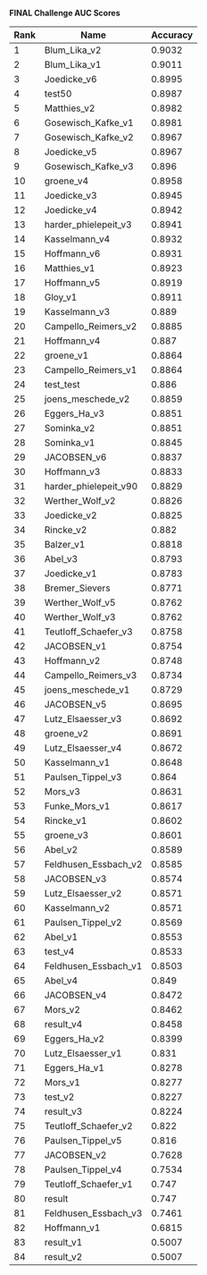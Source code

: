 **FINAL Challenge AUC Scores**


|Rank|Name|Accuracy|
|----|-----|---|
|1|Blum_Lika_v2|0.9032| 
|2|Blum_Lika_v1|0.9011| 
|3|Joedicke_v6|0.8995| 
|4|test50|0.8987| 
|5|Matthies_v2|0.8982| 
|6|Gosewisch_Kafke_v1|0.8981| 
|7|Gosewisch_Kafke_v2|0.8967| 
|8|Joedicke_v5|0.8967| 
|9|Gosewisch_Kafke_v3|0.896| 
|10|groene_v4|0.8958| 
|11|Joedicke_v3|0.8945| 
|12|Joedicke_v4|0.8942| 
|13|harder_phielepeit_v3|0.8941| 
|14|Kasselmann_v4|0.8932| 
|15|Hoffmann_v6|0.8931| 
|16|Matthies_v1|0.8923| 
|17|Hoffmann_v5|0.8919| 
|18|Gloy_v1|0.8911| 
|19|Kasselmann_v3|0.889| 
|20|Campello_Reimers_v2|0.8885| 
|21|Hoffmann_v4|0.887| 
|22|groene_v1|0.8864| 
|23|Campello_Reimers_v1|0.8864| 
|24|test_test|0.886| 
|25|joens_meschede_v2|0.8859| 
|26|Eggers_Ha_v3|0.8851| 
|27|Sominka_v2|0.8851| 
|28|Sominka_v1|0.8845| 
|29|JACOBSEN_v6|0.8837| 
|30|Hoffmann_v3|0.8833| 
|31|harder_phielepeit_v90|0.8829| 
|32|Werther_Wolf_v2|0.8826| 
|33|Joedicke_v2|0.8825| 
|34|Rincke_v2|0.882| 
|35|Balzer_v1|0.8818| 
|36|Abel_v3|0.8793| 
|37|Joedicke_v1|0.8783| 
|38|Bremer_Sievers|0.8771| 
|39|Werther_Wolf_v5|0.8762| 
|40|Werther_Wolf_v3|0.8762| 
|41|Teutloff_Schaefer_v3|0.8758| 
|42|JACOBSEN_v1|0.8754| 
|43|Hoffmann_v2|0.8748| 
|44|Campello_Reimers_v3|0.8734| 
|45|joens_meschede_v1|0.8729| 
|46|JACOBSEN_v5|0.8695| 
|47|Lutz_Elsaesser_v3|0.8692| 
|48|groene_v2|0.8691| 
|49|Lutz_Elsaesser_v4|0.8672| 
|50|Kasselmann_v1|0.8648| 
|51|Paulsen_Tippel_v3|0.864| 
|52|Mors_v3|0.8631| 
|53|Funke_Mors_v1|0.8617| 
|54|Rincke_v1|0.8602| 
|55|groene_v3|0.8601| 
|56|Abel_v2|0.8589| 
|57|Feldhusen_Essbach_v2|0.8585| 
|58|JACOBSEN_v3|0.8574| 
|59|Lutz_Elsaesser_v2|0.8571| 
|60|Kasselmann_v2|0.8571| 
|61|Paulsen_Tippel_v2|0.8569| 
|62|Abel_v1|0.8553| 
|63|test_v4|0.8533| 
|64|Feldhusen_Essbach_v1|0.8503| 
|65|Abel_v4|0.849| 
|66|JACOBSEN_v4|0.8472| 
|67|Mors_v2|0.8462| 
|68|result_v4|0.8458| 
|69|Eggers_Ha_v2|0.8399| 
|70|Lutz_Elsaesser_v1|0.831| 
|71|Eggers_Ha_v1|0.8278| 
|72|Mors_v1|0.8277| 
|73|test_v2|0.8227| 
|74|result_v3|0.8224| 
|75|Teutloff_Schaefer_v2|0.822| 
|76|Paulsen_Tippel_v5|0.816| 
|77|JACOBSEN_v2|0.7628| 
|78|Paulsen_Tippel_v4|0.7534| 
|79|Teutloff_Schaefer_v1|0.747| 
|80|result|0.747| 
|81|Feldhusen_Essbach_v3|0.7461| 
|82|Hoffmann_v1|0.6815| 
|83|result_v1|0.5007| 
|84|result_v2|0.5007| 
